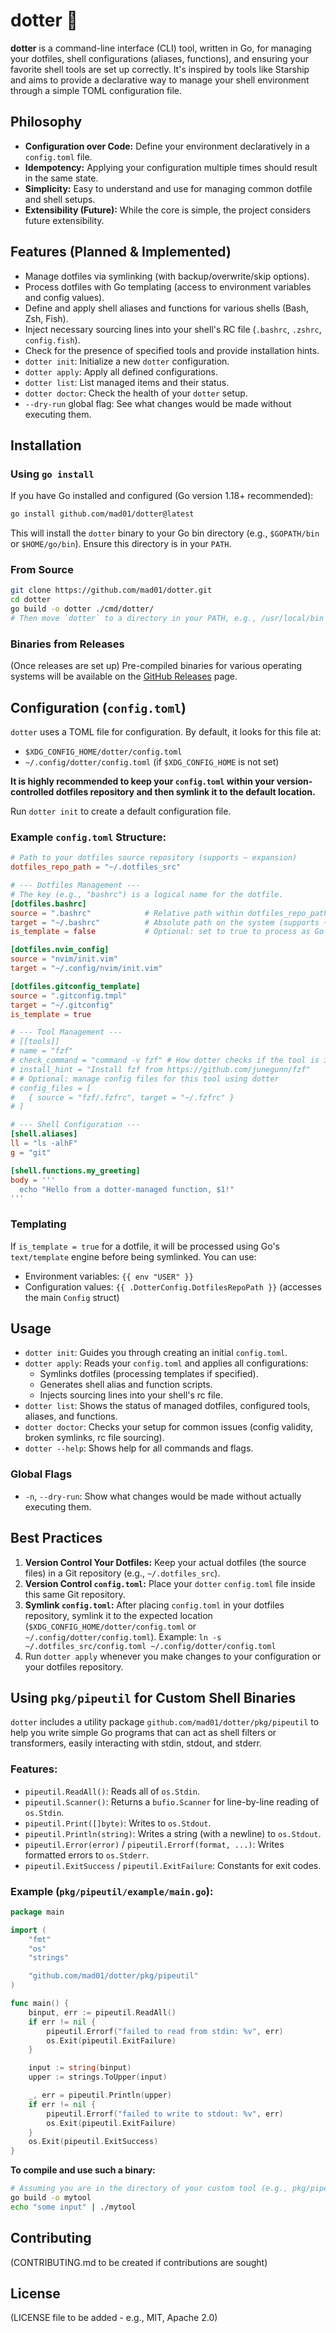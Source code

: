 # dotter 🚀

**dotter** is a command-line interface (CLI) tool, written in Go, for managing your dotfiles, shell configurations (aliases, functions), and ensuring your favorite shell tools are set up correctly. It's inspired by tools like Starship and aims to provide a declarative way to manage your shell environment through a simple TOML configuration file.

## Philosophy

- **Configuration over Code:** Define your environment declaratively in a `config.toml` file.
- **Idempotency:** Applying your configuration multiple times should result in the same state.
- **Simplicity:** Easy to understand and use for managing common dotfile and shell setups.
- **Extensibility (Future):** While the core is simple, the project considers future extensibility.

## Features (Planned & Implemented)

- Manage dotfiles via symlinking (with backup/overwrite/skip options).
- Process dotfiles with Go templating (access to environment variables and config values).
- Define and apply shell aliases and functions for various shells (Bash, Zsh, Fish).
- Inject necessary sourcing lines into your shell's RC file (`.bashrc`, `.zshrc`, `config.fish`).
- Check for the presence of specified tools and provide installation hints.
- `dotter init`: Initialize a new `dotter` configuration.
- `dotter apply`: Apply all defined configurations.
- `dotter list`: List managed items and their status.
- `dotter doctor`: Check the health of your `dotter` setup.
- `--dry-run` global flag: See what changes would be made without executing them.

## Installation

### Using `go install`

If you have Go installed and configured (Go version 1.18+ recommended):

```bash
go install github.com/mad01/dotter@latest
```

This will install the `dotter` binary to your Go bin directory (e.g., `$GOPATH/bin` or `$HOME/go/bin`). Ensure this directory is in your `PATH`.

### From Source

```bash
git clone https://github.com/mad01/dotter.git
cd dotter
go build -o dotter ./cmd/dotter/
# Then move `dotter` to a directory in your PATH, e.g., /usr/local/bin or ~/bin
```

### Binaries from Releases

(Once releases are set up) Pre-compiled binaries for various operating systems will be available on the [GitHub Releases](https://github.com/mad01/dotter/releases) page.

## Configuration (`config.toml`)

`dotter` uses a TOML file for configuration. By default, it looks for this file at:
- `$XDG_CONFIG_HOME/dotter/config.toml`
- `~/.config/dotter/config.toml` (if `$XDG_CONFIG_HOME` is not set)

**It is highly recommended to keep your `config.toml` within your version-controlled dotfiles repository and then symlink it to the default location.**

Run `dotter init` to create a default configuration file.

### Example `config.toml` Structure:

```toml
# Path to your dotfiles source repository (supports ~ expansion)
dotfiles_repo_path = "~/.dotfiles_src"

# --- Dotfiles Management --- 
# The key (e.g., "bashrc") is a logical name for the dotfile.
[dotfiles.bashrc]
source = ".bashrc"            # Relative path within dotfiles_repo_path
target = "~/.bashrc"          # Absolute path on the system (supports ~)
is_template = false           # Optional: set to true to process as Go template

[dotfiles.nvim_config]
source = "nvim/init.vim"
target = "~/.config/nvim/init.vim"

[dotfiles.gitconfig_template]
source = ".gitconfig.tmpl"
target = "~/.gitconfig"
is_template = true

# --- Tool Management --- 
# [[tools]]
# name = "fzf"
# check_command = "command -v fzf" # How dotter checks if the tool is installed
# install_hint = "Install fzf from https://github.com/junegunn/fzf"
# # Optional: manage config files for this tool using dotter
# config_files = [
#   { source = "fzf/.fzfrc", target = "~/.fzfrc" }
# ]

# --- Shell Configuration --- 
[shell.aliases]
ll = "ls -alhF"
g = "git"

[shell.functions.my_greeting]
body = '''
  echo "Hello from a dotter-managed function, $1!"
'''
```

### Templating

If `is_template = true` for a dotfile, it will be processed using Go's `text/template` engine before being symlinked. You can use:
- Environment variables: `{{ env "USER" }}`
- Configuration values: `{{ .DotterConfig.DotfilesRepoPath }}` (accesses the main `Config` struct)

## Usage

- `dotter init`: Guides you through creating an initial `config.toml`.
- `dotter apply`: Reads your `config.toml` and applies all configurations:
    - Symlinks dotfiles (processing templates if specified).
    - Generates shell alias and function scripts.
    - Injects sourcing lines into your shell's rc file.
- `dotter list`: Shows the status of managed dotfiles, configured tools, aliases, and functions.
- `dotter doctor`: Checks your setup for common issues (config validity, broken symlinks, rc file sourcing).
- `dotter --help`: Shows help for all commands and flags.

### Global Flags

- `-n`, `--dry-run`: Show what changes would be made without actually executing them.

## Best Practices

1.  **Version Control Your Dotfiles:** Keep your actual dotfiles (the source files) in a Git repository (e.g., `~/.dotfiles_src`).
2.  **Version Control `config.toml`:** Place your `dotter` `config.toml` file inside this same Git repository.
3.  **Symlink `config.toml`:** After placing `config.toml` in your dotfiles repository, symlink it to the expected location (`$XDG_CONFIG_HOME/dotter/config.toml` or `~/.config/dotter/config.toml`).
    Example: `ln -s ~/.dotfiles_src/config.toml ~/.config/dotter/config.toml`
4.  Run `dotter apply` whenever you make changes to your configuration or your dotfiles repository.

## Using `pkg/pipeutil` for Custom Shell Binaries

`dotter` includes a utility package `github.com/mad01/dotter/pkg/pipeutil` to help you write simple Go programs that can act as shell filters or transformers, easily interacting with stdin, stdout, and stderr.

### Features:

- `pipeutil.ReadAll()`: Reads all of `os.Stdin`.
- `pipeutil.Scanner()`: Returns a `bufio.Scanner` for line-by-line reading of `os.Stdin`.
- `pipeutil.Print([]byte)`: Writes to `os.Stdout`.
- `pipeutil.Println(string)`: Writes a string (with a newline) to `os.Stdout`.
- `pipeutil.Error(error)` / `pipeutil.Errorf(format, ...)`: Writes formatted errors to `os.Stderr`.
- `pipeutil.ExitSuccess` / `pipeutil.ExitFailure`: Constants for exit codes.

### Example (`pkg/pipeutil/example/main.go`):

```go
package main

import (
	"fmt"
	"os"
	"strings"

	"github.com/mad01/dotter/pkg/pipeutil"
)

func main() {
	binput, err := pipeutil.ReadAll()
	if err != nil {
		pipeutil.Errorf("failed to read from stdin: %v", err)
		os.Exit(pipeutil.ExitFailure)
	}

	input := string(binput)
	upper := strings.ToUpper(input)

	_, err = pipeutil.Println(upper)
	if err != nil {
		pipeutil.Errorf("failed to write to stdout: %v", err)
		os.Exit(pipeutil.ExitFailure)
	}
	os.Exit(pipeutil.ExitSuccess)
}
```

**To compile and use such a binary:**

```bash
# Assuming you are in the directory of your custom tool (e.g., pkg/pipeutil/example)
go build -o mytool
echo "some input" | ./mytool
```

## Contributing

(CONTRIBUTING.md to be created if contributions are sought)

## License

(LICENSE file to be added - e.g., MIT, Apache 2.0)
